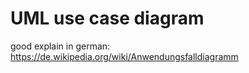 # UML use case diagram
good explain in german: https://de.wikipedia.org/wiki/Anwendungsfalldiagramm
